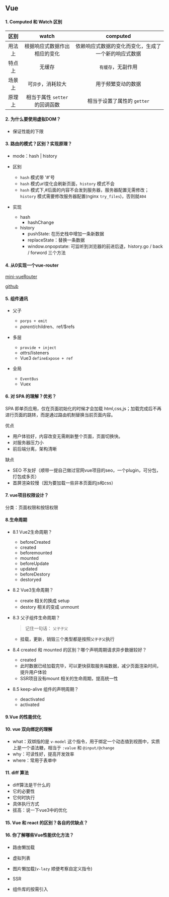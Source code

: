 ## Vue

#### 1. Computed 和 Watch 区别

| 区别 | watch | computed |
| :--: | :--:   | :--: |
| 用法上 | 根据响应式数据作出相应的变化 | 依赖响应式数据的变化而变化，生成了一个新的响应式数据 |
| 特点上 | 无缓存 | `有缓存`，无副作用 |
| 场景上 | 可`异步`，消耗较大 | 用于频繁变动的数据 |
| 原理上 | 相当于属性 `setter` 的回调函数 | 相当于设置了属性的 `getter` |


#### 2. 为什么要使用虚拟DOM？
  - 保证性能的下限

#### 3. 路由的模式？区别？实现原理？

- mode：hash | history

- 区别
  - `hash` 模式带 '#'号
  - `hash` 模式url变化会刷新页面，`history` 模式不会
  - `hash` 模式下,#后面的内容不会发到服务器，服务器配置无需修改；`history` 模式需要修改服务器配置(nginx `try_files`)，否则就`404`

- 实现
  - hash
    - hashChange
  - history
    - pushState: 在历史栈中增加一条新数据
    - replaceState：替换一条数据
    - window.onpopstate: 可监听到浏览器的前进后退，history.go / back / forword 三个方法

#### 4. 从0实现一个vue-router

[mini-vueRouter](../project/mini-router4.md)

[github](https://github.com/WillianLiusHao/single-routers)


#### 5. 组件通讯
  - 父子
    - `porps + emit`
    - $parent/$children、ref/$refs
    
  - 多层
    - `provide + inject`
    - $attrs/$listeners
    - Vue3 `defineExpose + ref`
  
  - 全局
    - `EventBus`
    - Vuex


#### 6. 对 SPA 的理解？优劣？

SPA 即单页应用，仅在页面初始化的时候才会加载 html,css,js；加载完成后不再进行页面的跳转，而是通过路由机制替换当前页面内容。

优点
- 用户体验好，内容改变无需刷新整个页面，页面切换快。
- 对服务器压力小
- 前后端分离，架构清晰

缺点
- SEO 不友好（顺带一提自己做过官网vue项目的seo，一个plugin，可分包，打包成多页）
- 首屏渲染较慢（因为要加载一些非本页面的js和css）

#### 7. vue项目权限设计？

分类：页面权限和按钮权限



#### 8.生命周期

- 8.1 Vue2生命周期？
  - beforeCreated
  - created
  - beforemounted
  - mounted
  - beforeUpdate
  - updated
  - beforeDestory
  - destoryed

- 8.2 Vue3生命周期？
  - create 相关的换成 setup
  - destory 相关的变成 unmount

- 8.3 父子组件生命周期？
  > 记住一句话： `父子子父`
  - 挂载，更新，销毁三个类型都是按照`父子子父`执行

- 8.4 created 和 mounted 的区别？哪个声明周期请求异步数据较好？
  - created
  - 此时数据已经加载完毕，可以更快获取服务端数据，减少页面渲染时间，提升用户体验
  - SSR项目没有mount 相关的生命周期，提高统一性

- 8.5 keep-alive 组件的声明周期？
  - deactivated
  - activated


#### 9.Vue 的性能优化
#### 10. vue 双向绑定的理解

- what：双绑指的是 `v-model` 这个指令，用于绑定一个动态值到视图中，实质上是一个语法糖，相当于 `:value` 和 `@input/@change`
- why：可读性好，提高开发效率
- where：常用于表单中

#### 11. diff 算法

- diff算法是干什么的
- 它的必要性
- 它何时执行
- 具体执行方式
- 拔高：说一下vue3中的优化



#### 15. Vue 和 react 的区别？各自的优缺点？

#### 16. 你了解哪些Vue性能优化方法？

- 路由懒加载
- 虚拟列表
- 图片懒加载(`v-lazy` 顺便考察自定义指令)
- SSR

- 组件库的按需引入
